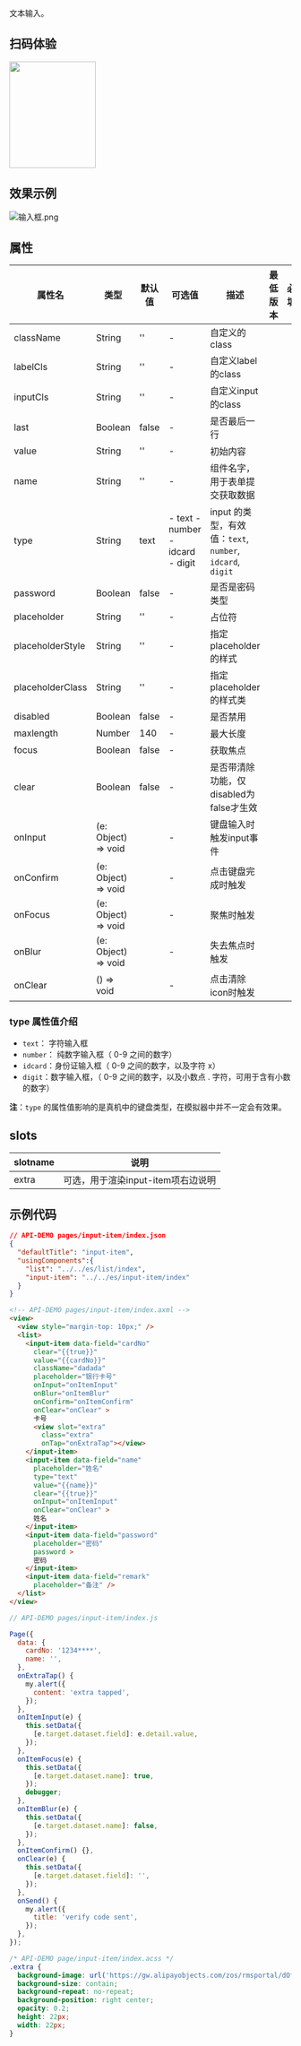 文本输入。

## 扫码体验
<img src="https://gw.alipayobjects.com/zos/rmsportal/HoUOLnPEOaymuHlbeyqR.jpeg" width="154" height="190" />

## 效果示例
![输入框.png](https://gw.alipayobjects.com/mdn/rms_ce4c6f/afts/img/A*DumuSohfeXQAAAAAAAAAAABkARQnAQ) 

## 属性
| 属性名           | 类型                | 默认值 | 可选值                           | 描述                                                      | 最低版本 | 必填 |
| ---------------- | ------------------- | ------ | -------------------------------- | --------------------------------------------------------- | -------- | ---- |
| className        | String              | ''     | -                                | 自定义的class                                             |          |      |
| labelCls         | String              | ''     | -                                | 自定义label的class                                        |          |      |
| inputCls         | String              | ''     | -                                | 自定义input的class                                        |          |      |
| last             | Boolean             | false  | -                                | 是否最后一行                                              |          |      |
| value            | String              | ''     | -                                | 初始内容                                                  |          |      |
| name             | String              | ''     | -                                | 组件名字，用于表单提交获取数据                            |          |      |
| type             | String              | text   | - text - number - idcard - digit | input 的类型，有效值：`text`, `number`, `idcard`, `digit` |          |      |
| password         | Boolean             | false  | -                                | 是否是密码类型                                            |          |      |
| placeholder      | String              | ''     | -                                | 占位符                                                    |          |      |
| placeholderStyle | String              | ''     | -                                | 指定 placeholder 的样式                                   |          |      |
| placeholderClass | String              | ''     | -                                | 指定 placeholder 的样式类                                 |          |      |
| disabled         | Boolean             | false  | -                                | 是否禁用                                                  |          |      |
| maxlength        | Number              | 140    | -                                | 最大长度                                                  |          |      |
| focus            | Boolean             | false  | -                                | 获取焦点                                                  |          |      |
| clear            | Boolean             | false  | -                                | 是否带清除功能，仅disabled为false才生效                   |          |      |
| onInput          | (e: Object) => void |        | -                                | 键盘输入时触发input事件                                   |          |      |
| onConfirm        | (e: Object) => void |        | -                                | 点击键盘完成时触发                                        |          |      |
| onFocus          | (e: Object) => void |        | -                                | 聚焦时触发                                                |          |      |
| onBlur           | (e: Object) => void |        | -                                | 失去焦点时触发                                            |          |      |
| onClear          | () => void          |        | -                                | 点击清除icon时触发                                        |          |      |

### type 属性值介绍
* `text`： 字符输入框
* `number`： 纯数字输入框（ 0-9 之间的数字）
* `idcard`：身份证输入框（ 0-9 之间的数字，以及字符 x）
* `digit`：数字输入框，（ 0-9 之间的数字，以及小数点 . 字符，可用于含有小数的数字）

**注**：`type` 的属性值影响的是真机中的键盘类型，在模拟器中并不一定会有效果。

## slots

| slotname | 说明 |
| ---- | ---- |
| extra | 可选，用于渲染input-item项右边说明 |

## 示例代码

```json
// API-DEMO pages/input-item/index.json
{
  "defaultTitle": "input-item",
  "usingComponents":{
    "list": "../../es/list/index",
    "input-item": "../../es/input-item/index"
  }
}
```

```html
<!-- API-DEMO pages/input-item/index.axml -->
<view>
  <view style="margin-top: 10px;" />
  <list>
    <input-item data-field="cardNo" 
      clear="{{true}}" 
      value="{{cardNo}}" 
      className="dadada" 
      placeholder="银行卡号" 
      onInput="onItemInput"
      onBlur="onItemBlur" 
      onConfirm="onItemConfirm" 
      onClear="onClear" >
      卡号
      <view slot="extra" 
        class="extra" 
        onTap="onExtraTap"></view>
    </input-item>
    <input-item data-field="name" 
      placeholder="姓名" 
      type="text" 
      value="{{name}}" 
      clear="{{true}}" 
      onInput="onItemInput" 
      onClear="onClear" >
      姓名
    </input-item>
    <input-item data-field="password" 
      placeholder="密码" 
      password >
      密码
    </input-item>
    <input-item data-field="remark" 
      placeholder="备注" />
  </list>
</view>
```

```javascript
// API-DEMO pages/input-item/index.js

Page({
  data: {
    cardNo: '1234****',
    name: '',
  },
  onExtraTap() {
    my.alert({
      content: 'extra tapped',
    });
  },
  onItemInput(e) {
    this.setData({
      [e.target.dataset.field]: e.detail.value,
    });
  },
  onItemFocus(e) {
    this.setData({
      [e.target.dataset.name]: true,
    });
    debugger;
  },
  onItemBlur(e) {
    this.setData({
      [e.target.dataset.name]: false,
    });
  },
  onItemConfirm() {},
  onClear(e) {
    this.setData({
      [e.target.dataset.field]: '',
    });
  },
  onSend() {
    my.alert({
      title: 'verify code sent',
    });
  },
});

```

```css
/* API-DEMO page/input-item/index.acss */
.extra {
  background-image: url('https://gw.alipayobjects.com/zos/rmsportal/dOfSJfWQvYdvsZiJStvg.svg');
  background-size: contain;
  background-repeat: no-repeat;
  background-position: right center;
  opacity: 0.2;
  height: 22px;
  width: 22px;
}
```